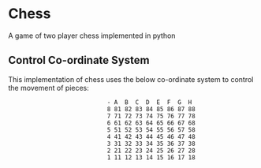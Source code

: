 # Chess
A game of two player chess implemented in python

## Control Co-ordinate System
This implementation of chess uses the below co-ordinate system to control the movement of pieces:

                                - A  B  C  D  E  F  G  H
                                8 81 82 83 84 85 86 87 88
                                7 71 72 73 74 75 76 77 78
                                6 61 62 63 64 65 66 67 68
                                5 51 52 53 54 55 56 57 58
                                4 41 42 43 44 45 46 47 48
                                3 31 32 33 34 35 36 37 38
                                2 21 22 23 24 25 26 27 28
                                1 11 12 13 14 15 16 17 18



